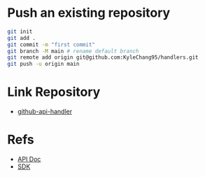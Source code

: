 # Push an existing repository
```bash
git init
git add .
git commit -m "first commit"
git branch -M main # rename default branch
git remote add origin git@github.com:KyleChang95/handlers.git
git push -u origin main
```

# Link Repository
- [github-api-handler](https://github.com/KyleChang95/handlers/tree/main/github-api-handler)

# Refs
- [API Doc](https://docs.github.com/en/rest?apiVersion=2022-11-28)
- [SDK](https://github.com/octokit/octokit.js)